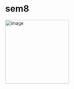 # sem8

<img width="204" alt="image" src="https://github.com/Ekas03/sem8/assets/69798266/4aabfb6d-d238-4a6d-81a8-8e396e204431">
